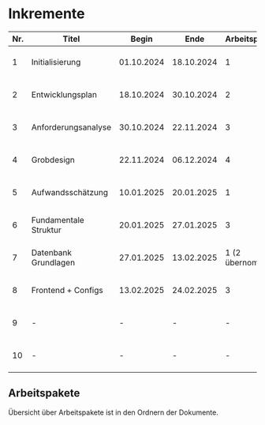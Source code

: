 # Inkremente

| Nr. | Titel                 | Begin      | Ende       | Arbeitspakete    | Verantwortlicher | Initialisierung                  |
|-----|-----------------------|------------|------------|------------------|------------------|----------------------------------|
| 1   | Initialisierung       | 01.10.2024 | 18.10.2024 | 1                | Max Rodler       | (Link)[01/Initialisierung-1.md]  |
| 2   | Entwicklungsplan      | 18.10.2024 | 30.10.2024 | 2                | Max Rodler       | (Link)[02/Initialisierung-2.md]  |
| 3   | Anforderungsanalyse   | 30.10.2024 | 22.11.2024 | 3                | Max Rodler       | (Link)[03/Initialisierung-3.md]  |
| 4   | Grobdesign            | 22.11.2024 | 06.12.2024 | 4                | Max Rodler       | (Link)[04/Initialisierung-4.md]  |
| 5   | Aufwandsschätzung     | 10.01.2025 | 20.01.2025 | 1                | Max Rodler       | (Link)[05/Initialisierung-5.md]  |
| 6   | Fundamentale Struktur | 20.01.2025 | 27.01.2025 | 3                | Max Rodler       | (Link)[06/Initialisierung-6.md]  |
| 7   | Datenbank Grundlagen  | 27.01.2025 | 13.02.2025 | 1 (2 übernommen) | Max Rodler       | (Link)[07/Initialisierung-7.md]  |
| 8   | Frontend + Configs    | 13.02.2025 | 24.02.2025 | 3                | Max Rodler       | (Link)[08/Initialisierung-8.md]  |
| 9   | -                     | -          | -          | -                | Max Rodler       | (Link)[09/Initialisierung-9.md]  |
| 10  | -                     | -          | -          | -                | Max Rodler       | (Link)[10/Initialisierung-10.md] |

## Arbeitspakete

Übersicht über Arbeitspakete ist in den Ordnern der Dokumente.

